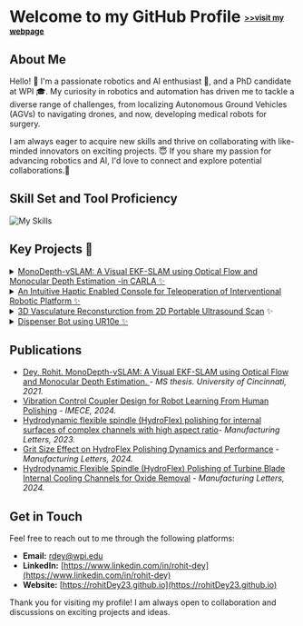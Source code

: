 # Welcome to my GitHub Profile <sub><sup><sub><sup><a href="https://rohitDey23.github.io">>>visit my webpage</a></sup></sub></sup></sub>



## About Me
Hello! 👋 I'm a passionate robotics and AI enthusiast 🤖, and a PhD candidate at WPI 🎓. My curiosity in robotics and automation has driven me to tackle a diverse range of challenges, from localizing Autonomous Ground Vehicles (AGVs) to navigating drones, and now, developing medical robots for surgery.

I am always eager to acquire new skills and thrive on collaborating with like-minded innovators on exciting projects. 😇 If you share my passion for advancing robotics and AI, I'd love to connect and explore potential collaborations.🤝

## Skill Set and Tool Proficiency

![My Skills](https://skillicons.dev/icons?i=python,cpp,matlab,pytorch,opencv,tensorflow,ros,docker,github)

## Key Projects 🔭 

<details>
<summary><a href="#"> MonoDepth-vSLAM: A Visual EKF-SLAM using Optical Flow and Monocular Depth Estimation -in CARLA  ✨</a></summary> 
    
- Developed an algorithm to address the drawbacks of monocular-SLAM.
- Used concepts of Optical Flow in EKF 
- Estimated Depth of features from single Image with help of Deep Neural Network
</details>

<details>
<summary><a href="#">An Intuitive Haptic Enabled Console for Teleoperation of Interventional Robotic Platform ✨</a></summary>

- Designed and Modeled a Teleoperated Neuro-interventional Robotic Platform for guidewire and catheter naviagtion
- Implemented Field Oriented Control (FOC) for contorlling multiple BLDC motors wirelessly with micro-Ros.
- Developed Ros2 plugin for real-time motion mapping with Electro-Magnetic Tracking Sensors. 
</details>

<details>
<summary><a href="#"> 3D Vasculature Reconsturction from 2D Portable Ultrasound Scan</a> ✨</summary>

- Developed an algorithm to reconstruct 3D vasculature from 2D ultrasound scans without dissrupting the normal medical procedure.
- Leveraged UCO-SLAM with RGBD images for tracking the ultrasound probe.
- Conducted clinical trials and tested the efficacy of the system. 
</details>

<details>
<summary><a href="#">Dispenser Bot using UR10e ✨</a></summary>    

- Developed a Dispenser Bot with UR10e for automated dispensing and mixing of chemicals for versatile application as per need.
- Used Modbus TCP/IP and serial RS485 for real-time communication protocol to interact with different sensors
- Developed a software application with a friendly UI to directly communicate with the dispenser bot to carry out high-level functions.
</details>

## Publications 

-  [Dey, Rohit. MonoDepth-vSLAM: A Visual EKF-SLAM using Optical Flow and Monocular Depth Estimation. ](https://www.proquest.com/docview/2717107920?pq-origsite=gscholar&fromopenview=true&sourcetype=Dissertations%20&%20Theses) - *MS thesis. University of Cincinnati, 2021.*
-  [Vibration Control Coupler Design for Robot Learning From Human Polishing](link) - *IMECE, 2024.*
- [Hydrodynamic flexible spindle (HydroFlex) polishing for internal surfaces of complex channels with high aspect ratio](https://www.sciencedirect.com/science/article/pii/S2213846323001529)- *Manufacturing Letters, 2023.*
- [Grit Size Effect on HydroFlex Polishing Dynamics and Performance](link) - *Manufacturing Letters, 2024.*
-  [Hydrodynamic Flexible Spindle (HydroFlex) Polishing of Turbine Blade Internal Cooling Channels for Oxide Removal](link) - *Manufacturing Letters, 2024.*


## Get in Touch

Feel free to reach out to me through the following platforms:

- **Email:** [rdey@wpi.edu](mailto:rdey@wpi.edu)
- **LinkedIn:** [https://www.linkedin.com/in/rohit-dey](https://www.linkedin.com/in/rohit-dey)
- **Website:** [https://rohitDey23.github.io](https://rohitDey23.github.io)

Thank you for visiting my profile! I am always open to collaboration and discussions on exciting projects and ideas.
